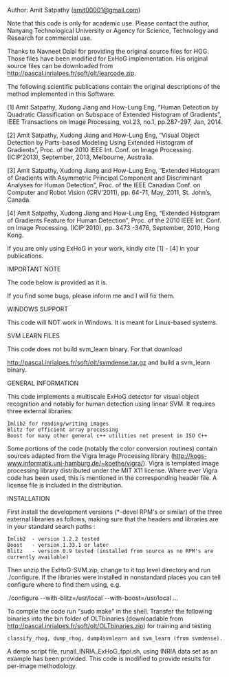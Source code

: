 Author: Amit Satpathy (amit00001@gmail.com)

Note that this code is only for academic use. Please contact the author, Nanyang
Technological University or Agency for Science, Technology and Research for commercial 
use.

Thanks to Navneet Dalal for providing the original source files for HOG. Those 
files have been modified for ExHoG implementation. His original source files can
be downloaded from http://pascal.inrialpes.fr/soft/olt/learcode.zip.

The following scientific publications contain the original descriptions of the 
method implemented in this Software:

[1] Amit Satpathy, Xudong Jiang and How-Lung Eng, “Human Detection by Quadratic 
Classification on Subspace of Extended Histogram of Gradients”, IEEE Transactions on Image
Processing, vol.23, no.1, pp.287-297, Jan, 2014.

[2] Amit Satpathy, Xudong Jiang and How-Lung Eng, “Visual Object Detection by Parts-based 
Modeling Using Extended Histogram of Gradients”, Proc. of the 2010 IEEE Int. Conf. on Image 
Processing. (ICIP’2013), September, 2013, Melbourne, Australia.

[3] Amit Satpathy, Xudong Jiang and How-Lung Eng, “Extended Histogram of Gradients with 
Asymmetric Principal Component and Discriminant Analyses for Human Detection”, Proc. of 
the IEEE Canadian Conf. on Computer and Robot Vision (CRV’2011), pp. 64-71, May, 2011, 
St. John’s, Canada.

[4] Amit Satpathy, Xudong Jiang and How-Lung Eng, “Extended Histogram of Gradients Feature 
for Human Detection”, Proc. of the 2010 IEEE Int. Conf. on Image Processing. (ICIP’2010),
pp. 3473 -3476, September, 2010, Hong Kong.

If you are only using ExHoG in your work, kindly cite [1] - [4] in your publications.

IMPORTANT NOTE

The code below is provided as it is. 

If you find some bugs, please inform me and I will fix them. 

WINDOWS SUPPORT

This code will NOT work in Windows. It is meant for Linux-based systems.

SVM LEARN FILES

This code does not build svm_learn binary. For that download

http://pascal.inrialpes.fr/soft/olt/svmdense.tar.gz
and build a svm_learn binary.

GENERAL INFORMATION

This code implements a multiscale ExHoG detector for visual object
recognition and notably for human detection using linear SVM. It requires three 
external libraries:

	Imlib2 for reading/writing images
	Blitz for efficient array processing
	Boost for many other general c++ utilities not present in ISO C++

Some portions of the code (notably the color conversion routines)
contain sources adapted from the Vigra Image Processing library
(http://kogs-www.informatik.uni-hamburg.de/~koethe/vigra/). Vigra is
templated image processing library distributed under the MIT X11
license. Where ever Vigra code has been used, this is mentioned in the
corresponding header file. A license file is included in the
distribution.

INSTALLATION

First install the development versions (*-devel RPM's or similar) of
the three external libraries as follows, making sure that the headers
and libraries are in your standard search paths :

	Imlib2  - version 1.2.2 tested
	Boost   - version 1.33.1 or later
	Blitz   - version 0.9 tested (installed from source as no RPM's are currently available)

Then unzip the ExHoG-SVM.zip, change to it top level directory
and run ./configure. If the libraries were installed in nonstandard
places you can tell configure where to find them using, e.g.

  ./configure --with-blitz=/usr/local --with-boost=/usr/local ...
  
To compile the code run "sudo make" in the shell. Transfer the following binaries
into the bin folder of OLTbinaries (downloadable from http://pascal.inrialpes.fr/soft/olt/OLTbinaries.zip) for training and testing 
	
	classify_rhog, dump_rhog, dump4svmlearn and svm_learn (from svmdense). 

A demo script file, runall_INRIA_ExHoG_fppi.sh, using INRIA data set as an example has 
been provided. This code is modified to provide results for per-image methodology.
